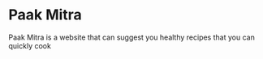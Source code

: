 # Paak Mitra
Paak Mitra is a website that can suggest you healthy recipes that you can quickly cook
